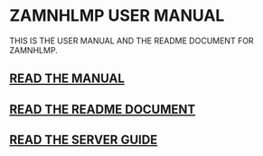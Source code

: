 # ZAMNHLMP USER MANUAL
THIS IS THE USER MANUAL AND THE README DOCUMENT FOR ZAMNHLMP.
## [READ THE MANUAL](https://sabianroberts.github.io/shooter-tourneys-user-manual/MANUAL.HTML)
## [READ THE README DOCUMENT](https://sabianroberts.github.io/shooter-tourneys-user-manual/README.HTML)
## [READ THE SERVER GUIDE](https://sabianroberts.github.io/shooter-tourneys-user-manual/SERVER.HTML)